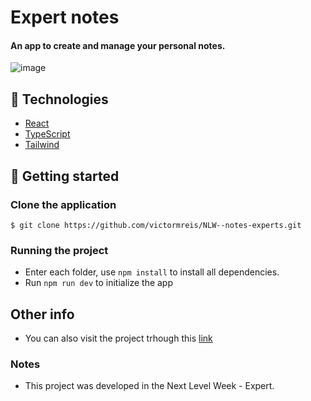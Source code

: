 #  Expert notes

#### An app to create and manage your personal notes.

![image](https://i.imgur.com/Gi7OMpU.png)




## 🧪 Technologies

- [React ](https://react.dev/)
- [TypeScript](https://www.typescriptlang.org/)
- [Tailwind](https://tailwindcss.com/)

## 🚀 Getting started

### Clone the application

`$ git clone https://github.com/victormreis/NLW--notes-experts.git`

### Running the project

- Enter each folder, use `npm install` to install all dependencies.
- Run `npm run dev` to initialize the app

## Other info

- You can also visit the project trhough this [link](https://nlw-notes-experts.vercel.app/)

### Notes

- This project was developed in the Next Level Week - Expert.
